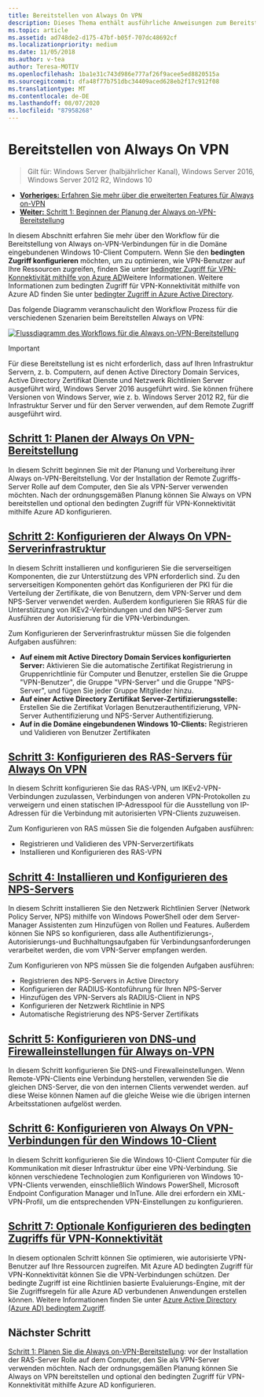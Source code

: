 ```yaml
---
title: Bereitstellen von Always On VPN
description: Dieses Thema enthält ausführliche Anweisungen zum Bereitstellen von Always on-VPN in Windows Server 2016.
ms.topic: article
ms.assetid: ad748de2-d175-47bf-b05f-707dc48692cf
ms.localizationpriority: medium
ms.date: 11/05/2018
ms.author: v-tea
author: Teresa-MOTIV
ms.openlocfilehash: 1ba1e31c743d986e777af26f9acee5ed8820515a
ms.sourcegitcommit: dfa48f77b751dbc34409aced628eb2f17c912f08
ms.translationtype: MT
ms.contentlocale: de-DE
ms.lasthandoff: 08/07/2020
ms.locfileid: "87958268"
---
```

# <a name="deploy-always-on-vpn"></a>Bereitstellen von Always On VPN

>Gilt für: Windows Server (halbjährlicher Kanal), Windows Server 2016, Windows Server 2012 R2, Windows 10

- [**Vorheriges:** Erfahren Sie mehr über die erweiterten Features für Always on-VPN](always-on-vpn-adv-options.md)
- [**Weiter:** Schritt 1: Beginnen der Planung der Always on-VPN-Bereitstellung](always-on-vpn-deploy-planning.md)

In diesem Abschnitt erfahren Sie mehr über den Workflow für die Bereitstellung von Always on-VPN-Verbindungen für in die Domäne eingebundenen Windows 10-Client Computern. Wenn Sie den **bedingten Zugriff konfigurieren** möchten, um zu optimieren, wie VPN-Benutzer auf Ihre Ressourcen zugreifen, finden Sie unter [bedingter Zugriff für VPN-Konnektivität mithilfe von Azure AD](../../ad-ca-vpn-connectivity-windows10.md)Weitere Informationen. Weitere Informationen zum bedingten Zugriff für VPN-Konnektivität mithilfe von Azure AD finden Sie unter [bedingter Zugriff in Azure Active Directory](/azure/active-directory/active-directory-conditional-access-azure-portal).

Das folgende Diagramm veranschaulicht den Workflow Prozess für die verschiedenen Szenarien beim Bereitstellen Always on VPN:

[![Flussdiagramm des Workflows für die Always on-VPN-Bereitstellung](../../../../media/Always-On-Vpn/always-on-vpn-deployment-workflow-sm.png)](../../../../media/Always-On-Vpn/always-on-vpn-deployment-workflow.png)

> [!IMPORTANT]
> Für diese Bereitstellung ist es nicht erforderlich, dass auf Ihren Infrastruktur Servern, z. b. Computern, auf denen Active Directory Domain Services, Active Directory Zertifikat Dienste und Netzwerk Richtlinien Server ausgeführt wird, Windows Server 2016 ausgeführt wird. Sie können frühere Versionen von Windows Server, wie z. b. Windows Server 2012 R2, für die Infrastruktur Server und für den Server verwenden, auf dem Remote Zugriff ausgeführt wird.

## <a name="step-1-plan-the-always-on-vpn-deployment"></a>[Schritt 1: Planen der Always On VPN-Bereitstellung](always-on-vpn-deploy-planning.md)

In diesem Schritt beginnen Sie mit der Planung und Vorbereitung ihrer Always on-VPN-Bereitstellung. Vor der Installation der Remote Zugriffs-Server Rolle auf dem Computer, den Sie als VPN-Server verwenden möchten. Nach der ordnungsgemäßen Planung können Sie Always on VPN bereitstellen und optional den bedingten Zugriff für VPN-Konnektivität mithilfe Azure AD konfigurieren.

## <a name="step-2-configure-the-always-on-vpn-server-infrastructure"></a>[Schritt 2: Konfigurieren der Always On VPN-Serverinfrastruktur](vpn-deploy-server-infrastructure.md)

In diesem Schritt installieren und konfigurieren Sie die serverseitigen Komponenten, die zur Unterstützung des VPN erforderlich sind. Zu den serverseitigen Komponenten gehört das Konfigurieren der PKI für die Verteilung der Zertifikate, die von Benutzern, dem VPN-Server und dem NPS-Server verwendet werden.  Außerdem konfigurieren Sie RRAS für die Unterstützung von IKEv2-Verbindungen und den NPS-Server zum Ausführen der Autorisierung für die VPN-Verbindungen.

Zum Konfigurieren der Serverinfrastruktur müssen Sie die folgenden Aufgaben ausführen:

- **Auf einem mit Active Directory Domain Services konfigurierten Server:** Aktivieren Sie die automatische Zertifikat Registrierung in Gruppenrichtlinie für Computer und Benutzer, erstellen Sie die Gruppe "VPN-Benutzer", die Gruppe "VPN-Server" und die Gruppe "NPS-Server", und fügen Sie jeder Gruppe Mitglieder hinzu.
- **Auf einer Active Directory Zertifikat Server-Zertifizierungsstelle:** Erstellen Sie die Zertifikat Vorlagen Benutzerauthentifizierung, VPN-Server Authentifizierung und NPS-Server Authentifizierung.
- **Auf in die Domäne eingebundenen Windows 10-Clients:** Registrieren und Validieren von Benutzer Zertifikaten

## <a name="step-3-configure-the-remote-access-server-for-always-on-vpn"></a>[Schritt 3: Konfigurieren des RAS-Servers für Always On VPN](vpn-deploy-ras.md)

In diesem Schritt konfigurieren Sie das RAS-VPN, um IKEv2-VPN-Verbindungen zuzulassen, Verbindungen von anderen VPN-Protokollen zu verweigern und einen statischen IP-Adresspool für die Ausstellung von IP-Adressen für die Verbindung mit autorisierten VPN-Clients zuzuweisen.

Zum Konfigurieren von RAS müssen Sie die folgenden Aufgaben ausführen:

- Registrieren und Validieren des VPN-Serverzertifikats
- Installieren und Konfigurieren des RAS-VPN

## <a name="step-4-install-and-configure-the-nps-server"></a>[Schritt 4: Installieren und Konfigurieren des NPS-Servers](vpn-deploy-nps.md)

In diesem Schritt installieren Sie den Netzwerk Richtlinien Server (Network Policy Server, NPS) mithilfe von Windows PowerShell oder dem Server-Manager Assistenten zum Hinzufügen von Rollen und Features. Außerdem können Sie NPS so konfigurieren, dass alle Authentifizierungs-, Autorisierungs-und Buchhaltungsaufgaben für Verbindungsanforderungen verarbeitet werden, die vom VPN-Server empfangen werden.

Zum Konfigurieren von NPS müssen Sie die folgenden Aufgaben ausführen:

- Registrieren des NPS-Servers in Active Directory
- Konfigurieren der RADIUS-Kontoführung für Ihren NPS-Server
- Hinzufügen des VPN-Servers als RADIUS-Client in NPS
- Konfigurieren der Netzwerk Richtlinie in NPS
- Automatische Registrierung des NPS-Server Zertifikats

## <a name="step-5-configure-dns-and-firewall-settings-for-always-on-vpn"></a>[Schritt 5: Konfigurieren von DNS-und Firewalleinstellungen für Always on-VPN](vpn-deploy-dns-firewall.md)

In diesem Schritt konfigurieren Sie DNS-und Firewalleinstellungen. Wenn Remote-VPN-Clients eine Verbindung herstellen, verwenden Sie die gleichen DNS-Server, die von den internen Clients verwendet werden. auf diese Weise können Namen auf die gleiche Weise wie die übrigen internen Arbeitsstationen aufgelöst werden.

## <a name="step-6-configure-windows-10-client-always-on-vpn-connections"></a>[Schritt 6: Konfigurieren von Always On VPN-Verbindungen für den Windows 10-Client](vpn-deploy-client-vpn-connections.md)

In diesem Schritt konfigurieren Sie die Windows 10-Client Computer für die Kommunikation mit dieser Infrastruktur über eine VPN-Verbindung. Sie können verschiedene Technologien zum Konfigurieren von Windows 10-VPN-Clients verwenden, einschließlich Windows PowerShell, Microsoft Endpoint Configuration Manager und InTune. Alle drei erfordern ein XML-VPN-Profil, um die entsprechenden VPN-Einstellungen zu konfigurieren.

## <a name="step-7-optional-configure-conditional-access-for-vpn-connectivity"></a>[Schritt 7: Optionale Konfigurieren des bedingten Zugriffs für VPN-Konnektivität](../../ad-ca-vpn-connectivity-windows10.md)

In diesem optionalen Schritt können Sie optimieren, wie autorisierte VPN-Benutzer auf Ihre Ressourcen zugreifen. Mit Azure AD bedingten Zugriff für VPN-Konnektivität können Sie die VPN-Verbindungen schützen. Der bedingte Zugriff ist eine Richtlinien basierte Evaluierungs-Engine, mit der Sie Zugriffsregeln für alle Azure AD verbundenen Anwendungen erstellen können. Weitere Informationen finden Sie unter [Azure Active Directory (Azure AD) bedingtem Zugriff](/azure/active-directory/active-directory-conditional-access-azure-portal).

## <a name="next-step"></a>Nächster Schritt

[Schritt 1: Planen Sie die Always on-VPN-Bereitstellung](always-on-vpn-deploy-planning.md): vor der Installation der RAS-Server Rolle auf dem Computer, den Sie als VPN-Server verwenden möchten. Nach der ordnungsgemäßen Planung können Sie Always on VPN bereitstellen und optional den bedingten Zugriff für VPN-Konnektivität mithilfe Azure AD konfigurieren.
